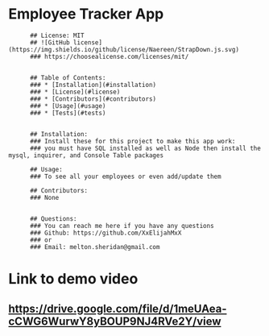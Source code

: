 # Employee Tracker App


          ## License: MIT 
          ## ![GitHub license](https://img.shields.io/github/license/Naereen/StrapDown.js.svg)
          ### https://choosealicense.com/licenses/mit/


          ## Table of Contents:
          ### * [Installation](#installation)
          ### * [License](#license)
          ### * [Contributors](#contributors)
          ### * [Usage](#usage)
          ### * [Tests](#tests)
          

          ## Installation:
          ### Install these for this project to make this app work:
          ### you must have SQL installed as well as Node then install the mysql, inquirer, and Console Table packages

          ## Usage:
          ### To see all your employees or even add/update them

          ## Contributors:
          ### None


          ## Questions:
          ### You can reach me here if you have any questions
          ### Github: https://github.com/XxElijahMxX
          ### or
          ### Email: melton.sheridan@gmail.com

          
# Link to demo video
## https://drive.google.com/file/d/1meUAea-cCWG6WurwY8yBOUP9NJ4RVe2Y/view 
